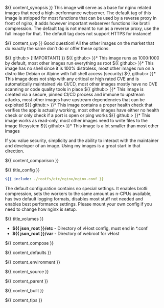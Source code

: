 ${{ content_synopsis }} This image will serve as a base for nginx related images that need a high-performance webserver. The default tag of this image is stripped for most functions that can be used by a reverse proxy in front of nginx, it adds however important webserver functions like brotli compression. The default tag is not meant to run as a reverse proxy, use the full image for that. The default tag does not support HTTPS for instance!

${{ content_uvp }} Good question! All the other images on the market that do exactly the same don’t do or offer these options:

${{ github:> [!IMPORTANT] }}
${{ github:> }}* This image runs as 1000:1000 by default, most other images run everything as root
${{ github:> }}* This image has no shell since it is 100% distroless, most other images run on a distro like Debian or Alpine with full shell access (security)
${{ github:> }}* This image does not ship with any critical or high rated CVE and is automatically maintained via CI/CD, most other images mostly have no CVE scanning or code quality tools in place
${{ github:> }}* This image is created via a secure, pinned CI/CD process and immune to upstream attacks, most other images have upstream dependencies that can be exploited
${{ github:> }}* This image contains a proper health check that verifies the app is actually working, most other images have either no health check or only check if a port is open or ping works
${{ github:> }}* This image works as read-only, most other images need to write files to the image filesystem
${{ github:> }}* This image is a lot smaller than most other images

If you value security, simplicity and the ability to interact with the maintainer and developer of an image. Using my images is a great start in that direction.

${{ content_comparison }}


${{ title_config }}
```yaml
${{ include: ./rootfs/etc/nginx/nginx.conf }}
```

The default configuration contains no special settings. It enables brotli compression, sets the workers to the same amount as n-CPUs available, has two default logging formats, disables most stuff not needed and enables best performance settings. Please mount your own config if you need to change how nginx is setup.

${{ title_volumes }}
* **${{ json_root }}/etc** - Directory of vHost config, must end in *.conf
* **${{ json_root }}/var** - Directory of webroot for vHost

${{ content_compose }}

${{ content_defaults }}

${{ content_environment }}

${{ content_source }}

${{ content_parent }}

${{ content_built }}

${{ content_tips }}
